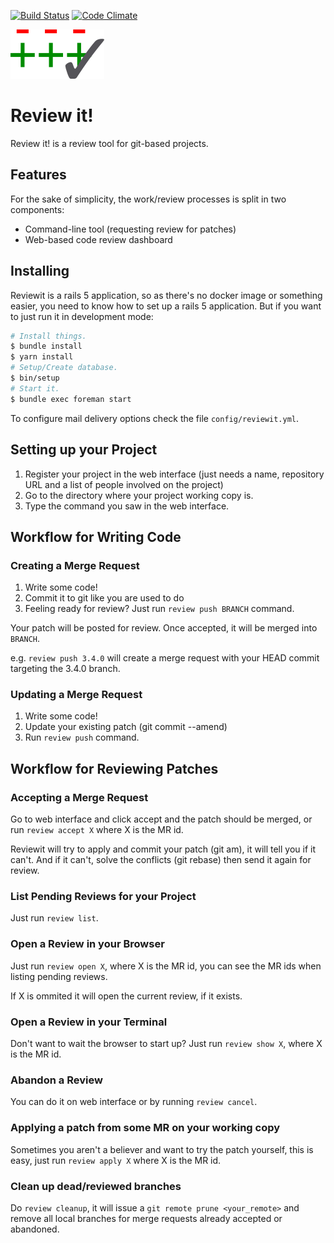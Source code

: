 [![Build Status](https://travis-ci.org/hugopl/reviewit.svg?branch=master)](https://travis-ci.org/hugopl/reviewit)
[![Code Climate](https://codeclimate.com/github/hugopl/reviewit/badges/gpa.svg)](https://codeclimate.com/github/hugopl/reviewit)

![Logo](./app/webpacker/images/logo.png)

# Review it!

Review it! is a review tool for git-based projects.

## Features

For the sake of simplicity, the work/review processes is split in two components:

- Command-line tool (requesting review for patches)
- Web-based code review dashboard

## Installing

Reviewit is a rails 5 application, so as there's no docker image or something easier, you need to know how to set up
a rails 5 application. But if you want to just run it in development mode:

```Bash
# Install things.
$ bundle install
$ yarn install
# Setup/Create database.
$ bin/setup
# Start it.
$ bundle exec foreman start
```

To configure mail delivery options check the file `config/reviewit.yml`.

## Setting up your Project

1. Register your project in the web interface (just needs a name, repository URL and a list of people involved on the project)
2. Go to the directory where your project working copy is.
3. Type the command you saw in the web interface.

## Workflow for Writing Code

### Creating a Merge Request

1. Write some code!
2. Commit it to git like you are used to do
3. Feeling ready for review? Just run `review push BRANCH` command.

Your patch will be posted for review. Once accepted, it will be merged into ``BRANCH``.

e.g. `review push 3.4.0` will create a merge request with your HEAD commit targeting the 3.4.0 branch.

### Updating a Merge Request

1. Write some code!
2. Update your existing patch (git commit --amend)
3. Run `review push` command.

## Workflow for Reviewing Patches

### Accepting a Merge Request

Go to web interface and click accept and the patch should be merged, or run `review accept X` where X is the MR id.

Reviewit will try to apply and commit your patch (git am), it will tell you if it can't. And if it can't, solve the conflicts (git rebase) then send it again for review.

### List Pending Reviews for your Project

Just run `review list`.

### Open a Review in your Browser

Just run `review open X`, where X is the MR id, you can see the MR ids when listing pending reviews.

If X is ommited it will open the current review, if it exists.

### Open a Review in your Terminal

Don't want to wait the browser to start up? Just run `review show X`, where X is the MR id.

### Abandon a Review

You can do it on web interface or by running `review cancel`.

### Applying a patch from some MR on your working copy

Sometimes you aren't a believer and want to try the patch yourself, this is easy, just run `review apply X` where X is the MR id.

### Clean up dead/reviewed branches

Do `review cleanup`, it will issue a `git remote prune <your_remote>` and remove all local branches for merge requests
already accepted or abandoned.
